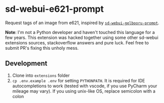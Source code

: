 # sd-webui-e621-prompt

Request tags of an image from e621, inspired by [`sd-webui-gelbooru-prompt`](https://github.com/antis0007/sd-webui-gelbooru-prompt).

**Note**: I'm not a Python developer and haven't touched this language for a few years. This extension was hacked together using some other sd-webui extensions sources, stackoverflow answers and pure luck. Feel free to submit PR's fixing this unholy mess.

## Development

1. Clone into `extensions` folder
2. `cp .env.example .env` for setting `PYTHONPATH`. It is required for IDE autocompletions to work (tested with vscode, if you use PyCharm your mileage may vary). If you using unix-like OS, replace semicolon with a colon
